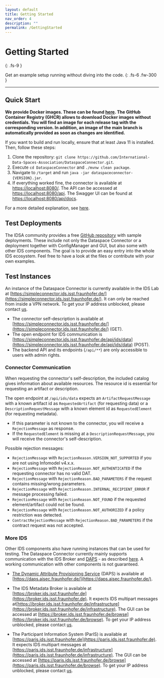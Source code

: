 ```yaml
---
layout: default
title: Getting Started
nav_order: 4
description: ""
permalink: /GettingStarted
---
```


# Getting Started
{: .fs-9 }

Get an example setup running without diving into the code.
{: .fs-6 .fw-300 }

---

## Quick Start

**We provide Docker images. These can be found [here](https://github.com/orgs/International-Data-Spaces-Association/packages/container/package/dataspace-connector).
The GitHub Container Registry (GHCR) allows to download Docker images without credentials.
You will find an image for each release tag with the corresponding version. In addition, an image of
the main branch is automatically provided as soon as changes are identified.**

If you want to build and run locally, ensure that at least Java 11 is installed. Then, follow these
steps:

1.  Clone the repository: `git clone https://github.com/International-Data-Spaces-Association/DataspaceConnector.git`.
2.  Execute `cd DataspaceConnector` and `./mvnw clean package`.
3.  Navigate to `/target` and run `java -jar dataspaceconnector-{VERSION}.jar`.
4.  If everything worked fine, the connector is available at
    [https://localhost:8080/](https://localhost:8080/). The API can be accessed at
    [https://localhost:8080/api](https://localhost:8080/api). The Swagger UI can be found at
    [https://localhost:8080/api/docs](https://localhost:8080/api/docs).

For a more detailed explanation, see [here](deployment.md).


## Test Deployments

The IDSA community provides a free
[GitHub repository](https://github.com/International-Data-Spaces-Association/IDS-Deployment-Examples)
with sample deployments. These include not only the Dataspace Connector or a deployment together
with ConfigManager and GUI, but also some with other IDS components. The goal is to provide an easy
entry into the whole IDS ecosystem. Feel free to have a look at the files or contribute with your
own examples.


## Test Instances

An instance of the Dataspace Connector is currently available in the IDS Lab at
[https://simpleconnector.ids.isst.fraunhofer.de/](https://simpleconnector.ids.isst.fraunhofer.de/).
It can only be reached from inside a VPN network. To get your IP address unblocked, please contact
[us](mailto:info@dataspace-connector.de).
* The connector self-description is available at [https://simpleconnector.ids.isst.fraunhofer.de/](https://simpleconnector.ids.isst.fraunhofer.de/) (GET).
* The open endpoint for IDS communication is
  [https://simpleconnector.ids.isst.fraunhofer.de/api/ids/data](https://simpleconnector.ids.isst.fraunhofer.de/api/ids/data) (POST).
* The backend API and its endpoints (`/api/**`) are only accessible to users with admin rights.

### Connector Communication
When requesting the connector's self-description, the included catalog gives information about
available resources. The resource id is essential for requesting an artifact or description.

The open endpoint at `/api/ids/data` expects an `ArtifactRequestMessage` with a known artifact id
as `RequestedArtifact` (for requesting data) or a `DescriptionRequestMessage` with a known
element id as `RequestedElement` (for requesting metadata).
* If this parameter is not known to the connector, you will receive a `RejectionMessage` as
  response.
* If the `RequestedElement` is missing at a `DescriptionRequestMessage`, you will receive the
  connector's self-description.

Possible rejection messages:
* `RejectionMessage` with `RejectionReason.VERSION_NOT_SUPPORTED` if you are not using
  Infomodel v4.x.x.
* `RejectionMessage` with `RejectionReason.NOT_AUTHENTICATED` if the requesting connector has no
  valid DAT.
* `RejectionMessage` with `RejectionReason.BAD_PARAMETERS` if the request contains missing/wrong
  parameters.
* `RejectionMessage` with `RejectionReason.INTERNAL_RECIPIENT_ERROR` if message processing failed.
* `RejectionMessage` with `RejectionReason.NOT_FOUND` if the requested element/artifact could not
  be found.
* `RejectionMessage` with `RejectionReason.NOT_AUTHORIZED` if a policy restriction was detected.
* `ContractRejectionMessage` with `RejectionReason.BAD_PARAMETERS` if the contract request was not
  accepted.

### More IDS

Other IDS components also have running instances that can be used for testing. The Dataspace
Connector currently mainly supports communication with the IDS Broker and [DAPS](https://github.com/International-Data-Spaces-Association/IDS-G/tree/master/core/DAPS) - as described
[here](features.md#ids-communication). A working communication with other components is not
guaranteed.

* [The Dynamic Attribute Provisioning Service](https://github.com/International-Data-Spaces-Association/IDS-G/tree/master/core/DAPS) (DAPS) is available at
[https://daps.aisec.fraunhofer.de/](https://daps.aisec.fraunhofer.de/).

* The IDS Metadata Broker is available at
  [https://broker.ids.isst.fraunhofer.de](https://broker.ids.isst.fraunhofer.de). It expects IDS
  multipart messages at[https://broker.ids.isst.fraunhofer.de/infrastructure](https://broker.ids.isst.fraunhofer.de/infrastructure).
  The GUI can be accessed at [https://broker.ids.isst.fraunhofer.de/browse](https://broker.ids.isst.fraunhofer.de/browse).
  To get your IP address unblocked, please contact [us](mailto:info@dataspace-connector.de).

* The Participant Information System (ParIS) is available at
  [https://paris.ids.isst.fraunhofer.de](https://paris.ids.isst.fraunhofer.de).
  It expects IDS multipart messages at
  [https://paris.ids.isst.fraunhofer.de/infrastructure](https://paris.ids.isst.fraunhofer.de/infrastructure).
  The GUI can be accessed at [https://paris.ids.isst.fraunhofer.de/browse](https://paris.ids.isst.fraunhofer.de/browse).
  To get your IP address unblocked, please contact [us](mailto:info@dataspace-connector.de).
